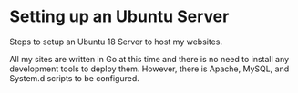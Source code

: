 Setting up an Ubuntu Server
================================
Steps to setup an Ubuntu 18 Server to host my websites.

All my sites are written in Go at this time and there is no need to install any development tools to deploy them. However, there is Apache, MySQL, and
System.d scripts to be configured.

